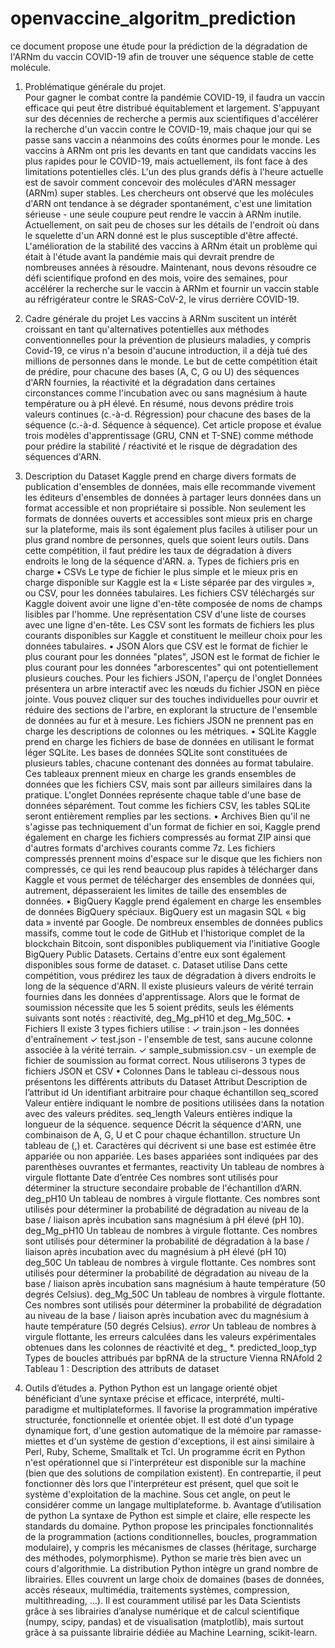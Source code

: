 # openvaccine_algoritm_prediction
ce document propose une étude pour la prédiction de la dégradation de l'ARNm du vaccin COVID-19 afin de trouver une séquence stable de cette molécule.

1. Problématique générale du projet.<br>
Pour gagner le combat contre la pandémie COVID-19, il faudra un vaccin efficace qui
peut être distribué équitablement et largement. S'appuyant sur des décennies de
recherche a permis aux scientifiques d'accélérer la recherche d'un vaccin contre le
COVID-19, mais chaque jour qui se passe sans vaccin a néanmoins des coûts énormes
pour le monde.
Les vaccins à ARNm ont pris les devants en tant que candidats vaccins les plus rapides
pour le COVID-19, mais actuellement, ils font face à des limitations potentielles clés.
L'un des plus grands défis à l'heure actuelle est de savoir comment concevoir des
molécules d'ARN messager (ARNm) super stables.
Les chercheurs ont observé que les molécules d'ARN ont tendance à se dégrader
spontanément, c'est une limitation sérieuse - une seule coupure peut rendre le vaccin à
ARNm inutile.
Actuellement, on sait peu de choses sur les détails de l'endroit où dans le squelette d'un
ARN donné est le plus susceptible d'être affecté.
L'amélioration de la stabilité des vaccins à ARNm était un problème qui était à l'étude
avant la pandémie mais qui devrait prendre de nombreuses années à résoudre.
Maintenant, nous devons résoudre ce défi scientifique profond en des mois, voire des
semaines, pour accélérer la recherche sur le vaccin à ARNm et fournir un vaccin stable
au réfrigérateur contre le SRAS-CoV-2, le virus derrière COVID-19.

2. Cadre générale du projet
Les vaccins à ARNm suscitent un intérêt croissant en tant qu'alternatives potentielles
aux méthodes conventionnelles pour la prévention de plusieurs maladies, y compris
Covid-19, ce virus n'a besoin d'aucune introduction, il a déjà tué des millions de
personnes dans le monde.
Le but de cette compétition était de prédire, pour chacune des bases (A, C, G ou U) des
séquences d'ARN fournies, la réactivité et la dégradation dans certaines circonstances
comme l'incubation avec ou sans magnésium à haute température ou à pH élevé. En
résumé, nous devons prédire trois valeurs continues (c.-à-d. Régression) pour chacune
des bases de la séquence (c.-à-d. Séquence à séquence).
Cet article propose et évalue trois modèles d'apprentissage (GRU, CNN et T-SNE)
comme méthode pour prédire la stabilité / réactivité et le risque de dégradation des séquences d'ARN. 
1. Description du Dataset
Kaggle prend en charge divers formats de publication d'ensembles de données, mais elle
recommande vivement les éditeurs d'ensembles de données à partager leurs données
dans un format accessible et non propriétaire si possible. Non seulement les formats de
données ouverts et accessibles sont mieux pris en charge sur la plateforme, mais ils sont
également plus faciles à utiliser pour un plus grand nombre de personnes, quels que
soient leurs outils.
Dans cette compétition, il faut prédire les taux de dégradation à divers endroits le long
de la séquence d'ARN.
a. Types de fichiers pris en charge
• CSVs
Le type de fichier le plus simple et le mieux pris en charge disponible sur Kaggle est la
« Liste séparée par des virgules », ou CSV, pour les données tabulaires. Les fichiers
CSV téléchargés sur Kaggle doivent avoir une ligne d'en-tête composée de noms de 
champs lisibles par l'homme. Une représentation CSV d'une liste de courses avec une
ligne d'en-tête.
Les CSV sont les formats de fichiers les plus courants disponibles sur Kaggle et
constituent le meilleur choix pour les données tabulaires.
• JSON
Alors que CSV est le format de fichier le plus courant pour les données "plates", JSON
est le format de fichier le plus courant pour les données "arborescentes" qui ont
potentiellement plusieurs couches.
Pour les fichiers JSON, l'aperçu de l'onglet Données présentera un arbre interactif avec
les nœuds du fichier JSON en pièce jointe. Vous pouvez cliquer sur des touches
individuelles pour ouvrir et réduire des sections de l'arbre, en explorant la structure de
l'ensemble de données au fur et à mesure. Les fichiers JSON ne prennent pas en charge
les descriptions de colonnes ou les métriques.
• SQLite
Kaggle prend en charge les fichiers de base de données en utilisant le format léger
SQLite. Les bases de données SQLite sont constituées de plusieurs tables, chacune
contenant des données au format tabulaire. Ces tableaux prennent mieux en charge les
grands ensembles de données que les fichiers CSV, mais sont par ailleurs similaires dans
la pratique.
L'onglet Données représente chaque table d'une base de données séparément. Tout
comme les fichiers CSV, les tables SQLite seront entièrement remplies par les sections.
• Archives
Bien qu'il ne s'agisse pas techniquement d'un format de fichier en soi, Kaggle prend
également en charge les fichiers compressés au format ZIP ainsi que d'autres formats
d'archives courants comme 7z.
Les fichiers compressés prennent moins d'espace sur le disque que les fichiers non
compressés, ce qui les rend beaucoup plus rapides à télécharger dans Kaggle et vous
permet de télécharger des ensembles de données qui, autrement, dépasseraient les
limites de taille des ensembles de données.
• BigQuery
Kaggle prend également en charge les ensembles de données BigQuery spéciaux.
BigQuery est un magasin SQL « big data » inventé par Google. De nombreux ensembles
de données publics massifs, comme tout le code de GitHub et l'historique complet de la
blockchain Bitcoin, sont disponibles publiquement via l'initiative Google BigQuery
Public Datasets. Certains d'entre eux sont également disponibles sous forme de dataset.
c. Dataset utilise
Dans cette compétition, vous prédirez les taux de dégradation à divers endroits le long
de la séquence d'ARN.
Il existe plusieurs valeurs de vérité terrain fournies dans les données d'apprentissage.
Alors que le format de soumission nécessite que les 5 soient prédits, seuls les éléments
suivants sont notés : réactivité, deg_Mg_pH10 et deg_Mg_50C.
• Fichiers
Il existe 3 types fichiers utilise :
✓ train.json - les données d'entraînement
✓ test.json - l'ensemble de test, sans aucune colonne associée à la vérité terrain.
✓ sample_submission.csv - un exemple de fichier de soumission au format correct.
Nous utiliserons 3 types de fichiers JSON et CSV
• Colonnes
Dans le tableau ci-dessous nous présentons les différents attributs du Dataset
Attribut Description de l’attribut
id Un identifiant arbitraire pour chaque échantillon
seq_scored
Valeur entière indiquant le nombre de positions utilisées dans la notation avec
des valeurs prédites.
seq_length Valeurs entières indique la longueur de la séquence.
sequence
Décrit la séquence d'ARN, une combinaison de A, G, U et C pour chaque
échantillon.
structure
Un tableau de (,) et. Caractères qui décrivent si une base est estimée être
appariée ou non appariée. Les bases appariées sont indiquées par des
parenthèses ouvrantes et fermantes,
reactivity
Un tableau de nombres à virgule flottante Date d’entrée Ces nombres sont
utilisés pour déterminer la structure secondaire probable de l'échantillon d’ARN.
deg_pH10
Un tableau de nombres à virgule flottante. Ces nombres sont utilisés pour
déterminer la probabilité de dégradation au niveau de la base / liaison après
incubation sans magnésium à pH élevé (pH 10).
deg_Mg_pH10
Un tableau de nombres à virgule flottante. Ces nombres sont utilisés pour
déterminer la probabilité de dégradation à la base / liaison après incubation avec
du magnésium à pH élevé (pH 10)
deg_50C
Un tableau de nombres à virgule flottante. Ces nombres sont utilisés pour
déterminer la probabilité de dégradation au niveau de la base / liaison après
incubation sans magnésium à haute température (50 degrés Celsius).
deg_Mg_50C
Un tableau de nombres à virgule flottante. Ces nombres sont utilisés pour
déterminer la probabilité de dégradation au niveau de la base / liaison après
incubation avec du magnésium à haute température (50 degrés Celsius).
*_error_*
Un tableau de nombres à virgule flottante, les erreurs calculées dans les valeurs
expérimentales obtenues dans les colonnes de réactivité et deg_ *.
predicted_loop_typ Types de boucles attribués par bpRNA de la structure Vienna RNAfold 2
Tableau 1 : Description des attributs de dataset
1. Outils d’études
a. Python
Python est un langage orienté objet bénéficiant d’une syntaxe précise et
efficace, interprété, multi-paradigme et multiplateformes. Il favorise la programmation
impérative structurée, fonctionnelle et orientée objet. Il est doté d'un typage
dynamique fort, d'une gestion automatique de la mémoire par ramasse-miettes et
d'un système de gestion d'exceptions, il est ainsi similaire à Perl, Ruby, Scheme,
Smalltalk et Tcl.
Un programme écrit en Python n'est opérationnel que si l'interpréteur est disponible sur
la machine (bien que des solutions de compilation existent). En contrepartie, il peut
fonctionner dès lors que l'interpréteur est présent, quel que soit le système d'exploitation
de la machine. Sous cet angle, on peut le considérer comme un langage multiplateforme.
b. Avantage d’utilisation de python
La syntaxe de Python est simple et claire, elle respecte les standards du domaine. Python
propose les principales fonctionnalités de la programmation (actions conditionnelles,
boucles, programmation modulaire), y compris les mécanismes de classes (héritage,
surcharge des méthodes, polymorphisme). Python se marie très bien avec un cours
d'algorithmie.
La distribution Python intègre un grand nombre de librairies. Elles couvrent un large
choix de domaines (bases de données, accès réseaux, multimédia, traitements systèmes,
compression, multithreading, ...).
Il est couramment utilisé par les Data Scientists grâce à ses librairies d’analyse
numérique et de calcul scientifique (numpy, scipy, pandas) et de visualisation
(matplotlib), mais surtout grâce à sa puissante librairie dédiée au Machine
Learning, scikit-learn.

